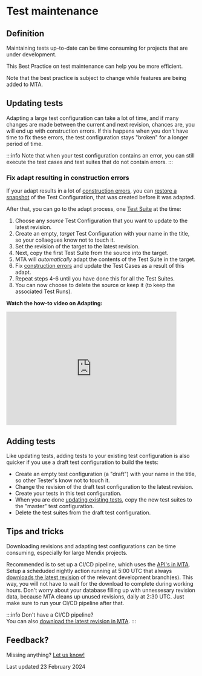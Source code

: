 # Test maintenance

## Definition

Maintaining tests up-to-date can be time consuming for projects that are under development. 

This Best Practice on test maintenance can help you be more efficient.

Note that the best practice is subject to change while features are being added to MTA.

## Updating tests

Adapting a large test configuration can take a lot of time, and if many changes are made between the current and next revision, chances are, you will end up with construction errors.
If this happens when you don't have time to fix these errors, the test configuration stays "broken" for a longer period of time. 

:::info
Note that when your test configuration contains an error, you can still execute the test cases and test suites that do not contain errors.
:::

### Fix adapt resulting in construction errors

If your adapt results in a lot of [construction errors](../../construction-error), you can [restore a snapshot](../../snapshot#restore-a-snapshot) of the Test Configuration, that was created before it was adapted.

After that, you can go to the adapt process, one [Test Suite](../../test-suite) at the time:

1. Choose any *source* Test Configuration that you want to update to the latest revision. 
2. Create an empty, *target* Test Configuration with your name in the title, so your collaegues know not to touch it. 
3. Set the revision of the target to the latest revision.
4. Next, copy the first Test Suite from the source into the target.
5. MTA will *automatically* adapt the contents of the Test Suite in the target.
6. Fix [construction errors](../../construction-error) and update the Test Cases as a result of this adapt.
7. Repeat steps 4-6 until you have done this for all the Test Suites.
8. You can now choose to delete the source or keep it (to keep the associated Test Runs).


**Watch the how-to video on Adapting:**
<iframe src="https://player.vimeo.com/video/1009807371" height="300" width="450" frameborder="0" allow="autoplay; fullscreen" allowfullscreen></iframe>
<br/>

## Adding tests

Like updating tests, adding tests to your existing test configuration is also quicker if you use a draft test configuration to build the tests:
- Create an empty test configuration (a "draft") with your name in the title, so other Tester's know not to touch it. 
- Change the revision of the draft test configuration to the latest revision.
- Create your tests in this test configuration.
- When you are done [updating existing tests](#updating-tests), copy the new test suites to the "master" test configuration.
- Delete the test suites from the draft test configuration.

## Tips and tricks

Downloading revisions and adapting test configurations can be time consuming, especially for large Mendix projects.

Recommended is to set up a CI/CD pipeline, which uses the [API's in MTA](../../api). 
Setup a scheduded nightly action running at 5:00 UTC that always [downloads the latest revision](../../api#post-download-revision) of the relevant development branch(es).
This way, you will not have to wait for the download to complete during working hours. 
Don't worry about your database filling up with unnessesary revision data, because MTA cleans up unused revisions, daily at 2:30 UTC. 
Just make sure to run your CI/CD pipeline after that.

:::info
Don't have a CI/CD pipeline? <br/>You can also [download the latest revision in MTA](../../application-revision#change-the-application-revision-for-a-test-configuration).
:::

## Feedback?

Missing anything? [Let us know!](mailto:support@menditect.com)

Last updated 23 February 2024